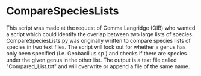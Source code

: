 # CompareSpeciesLists

This script was made at the request of Gemma Langridge (QIB) who wanted a script which could identify the overlap between two large lists of species. CompareSpeciesLists.py was originally written to compare species lists of species in two text files. The script will look out for whether a genus has only been specified (i.e. Geobacillus sp.) and checks if there are species under the given genus in the other list. The output is a text file called "Compared_List.txt" and will overwrite or append a file of the same name.